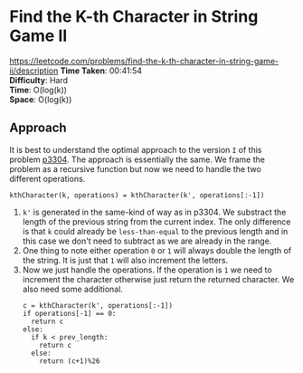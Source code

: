 # Find the K-th Character in String Game II
https://leetcode.com/problems/find-the-k-th-character-in-string-game-ii/description
**Time Taken**: 00:41:54 \
**Difficulty**: Hard \
**Time**: O(log(k)) \
**Space**: O(log(k))

## Approach
It is best to understand the optimal approach to the version `I` of this problem [p3304](https://leetcode.com/problems/find-the-k-th-character-in-string-game-i/description).
The approach is essentially the same. We frame the problem as a recursive function
but now we need to handle the two different operations.
```
kthCharacter(k, operations) = kthCharacter(k', operations[:-1])
```

1. `k'` is generated in the same-kind of way as in p3304. We substract the length
of the previous string from the current index. The only difference is that `k` 
could already be `less-than-equal` to the previous length and in this case we
don't need to subtract as we are already in the range.
2. One thing to note either operation `0` or `1` will always double the length
of the string. It is just that `1` will also increment the letters.
3. Now we just handle the operations. If the operation is `1` we need to increment the character
otherwise just return the returned character. We also need some additional.
    ```
    c = kthCharacter(k', operations[:-1])
    if operations[-1] == 0:
      return c
    else:
      if k < prev_length:
        return c
      else:
        return (c+1)%26
    ```

